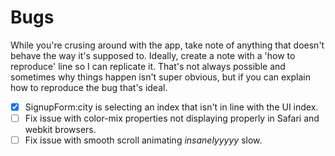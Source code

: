 # Bugs

While you're crusing around with the app, take note of anything that doesn't behave the way it's supposed to. Ideally, create a note with a 'how to reproduce' line so I can replicate it. That's not always possible and sometimes why things happen isn't super obvious, but if you can explain how to reproduce the bug that's ideal.

- [x] SignupForm:city is selecting an index that isn't in line with the UI index.
- [ ] Fix issue with color-mix properties not displaying properly in Safari and webkit browsers.
- [ ] Fix issue with smooth scroll animating _insanelyyyyy_ slow.

